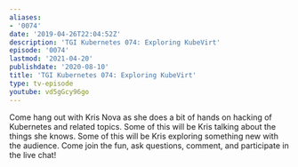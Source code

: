 ```yaml
---
aliases:
- '0074'
date: '2019-04-26T22:04:52Z'
description: 'TGI Kubernetes 074: Exploring KubeVirt'
episode: '0074'
lastmod: '2021-04-20'
publishdate: '2020-08-10'
title: 'TGI Kubernetes 074: Exploring KubeVirt'
type: tv-episode
youtube: vd5gGcy96go
---
```


Come hang out with Kris Nova as she does a bit of hands on hacking of Kubernetes and related topics. Some of this will be Kris talking about the things she knows. Some of this will be Kris exploring something new with the audience. Come join the fun, ask questions, comment, and participate in the live chat!